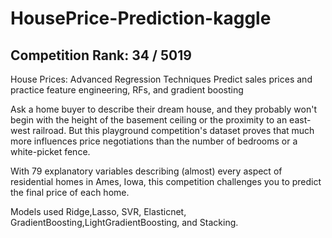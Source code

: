 # HousePrice-Prediction-kaggle
## Competition Rank: 34 / 5019


House Prices: Advanced Regression Techniques Predict sales prices and practice feature engineering, RFs, and gradient boosting


Ask a home buyer to describe their dream house, and they probably won't begin with the height of the basement ceiling or the proximity to an east-west railroad. But this playground competition's dataset proves that much more influences price negotiations than the number of bedrooms or a white-picket fence.

With 79 explanatory variables describing (almost) every aspect of residential homes in Ames, Iowa, this competition challenges you to predict the final price of each home.

Models used Ridge,Lasso, SVR, Elasticnet, GradientBoosting,LightGradientBoosting, and Stacking.
